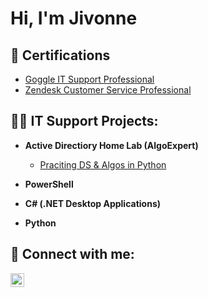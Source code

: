 <h1>Hi, I'm Jivonne
<h2>📄 Certifications</h2>
  
 - [Goggle IT Support Professional](https://www.coursera.org/account/accomplishments/specialization/EIGX1WU2T2T6)
 - [Zendesk Customer Service Professional](https://www.linkedin.com/learning/certificates/af24206562ff43b21d9809211105fdd133365004874a5f803a754b4cc872ddf4)
   
<h2>👨‍💻 IT Support Projects:</h2>



- <b> Active Directiory Home Lab (AlgoExpert)</b>
  - [Praciting DS & Algos in Python](https://github.com/joshmadakor1/Algorithms-Practice)

- <b>PowerShell</b>

- <b>C# (.NET Desktop Applications)</b>

- <b>Python</b>
 


<h2> 🤳 Connect with me:</h2>


[<img align="left" alt="JivonneGill | LinkedIn" width="22px" src="https://cdn.jsdelivr.net/npm/simple-icons@v3/icons/linkedin.svg" />][linkedin]



[linkedin]: www.linkedin.com/in/jivonne-g-262177348

<!--
**joshmadakor1/joshmadakor1** is a ✨ _special_ ✨ repository because its `README.md` (this file) appears on your GitHub profile.

Here are some ideas to get you started:

- 🔭 I’m currently working on ...
- 🌱 I’m currently learning ...
- 👯 I’m looking to collaborate on ...
- 🤔 I’m looking for help with ...
- 💬 Ask me about ...
- 📫 How to reach me: ...
- 😄 Pronouns: ...
- ⚡ Fun fact: ...
-->
